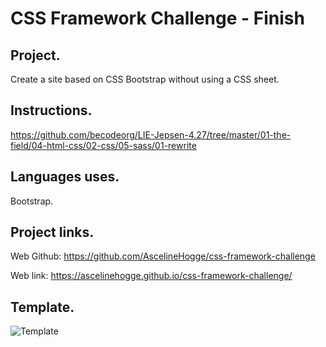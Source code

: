 # CSS Framework Challenge - Finish

## Project.
Create a site based on CSS Bootstrap without using a CSS sheet.

## Instructions.
https://github.com/becodeorg/LIE-Jepsen-4.27/tree/master/01-the-field/04-html-css/02-css/05-sass/01-rewrite

## Languages uses.
Bootstrap.

## Project links.
Web Github: https://github.com/AscelineHogge/css-framework-challenge

Web link: https://ascelinehogge.github.io/css-framework-challenge/

## Template.
![Template](https://raw.githubusercontent.com/becodeorg/LIE-Jepsen-4.27/master/01-the-field/04-html-css/02-css/06-css-frameworks/images/exercise-1.png?token=ASFA575YJMAHLI367VQCPLTAC7MKM)


